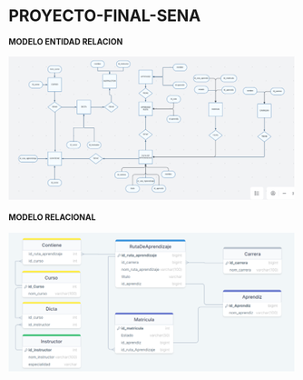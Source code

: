 # PROYECTO-FINAL-SENA
#### MODELO ENTIDAD RELACION
![modelo_entidad_relacion](Diagrama_entidad_relacion_SENA.png)

#### MODELO RELACIONAL
![Modelo Relacional](Modelo_relacional_SENA.png)


